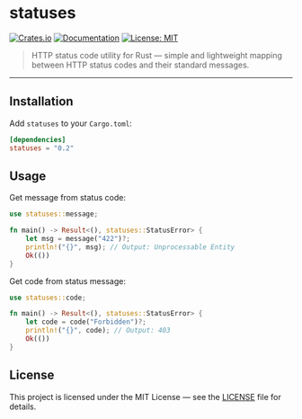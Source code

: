 # statuses

[![Crates.io](https://img.shields.io/crates/v/statuses.svg)](https://crates.io/crates/statuses)
[![Documentation](https://docs.rs/statuses/badge.svg)](https://docs.rs/statuses)
[![License: MIT](https://img.shields.io/badge/license-MIT-blue.svg)](LICENSE)

> HTTP status code utility for Rust — simple and lightweight mapping between HTTP status codes and their standard messages.

---

## Installation

Add `statuses` to your `Cargo.toml`:

```toml
[dependencies]
statuses = "0.2"
```

## Usage

Get message from status code:

```rust
use statuses::message;

fn main() -> Result<(), statuses::StatusError> {
    let msg = message("422")?;
    println!("{}", msg); // Output: Unprocessable Entity
    Ok(())
}
```

Get code from status message:

```rust
use statuses::code;

fn main() -> Result<(), statuses::StatusError> {
    let code = code("Forbidden")?;
    println!("{}", code); // Output: 403
    Ok(())
}
```

## License

This project is licensed under the MIT License — see the [LICENSE](LICENSE) file for details.